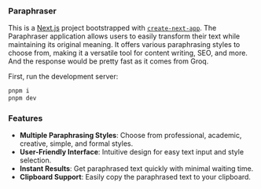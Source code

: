 ### Paraphraser

This is a [Next.js](https://nextjs.org) project bootstrapped with [`create-next-app`](https://nextjs.org/docs/app/api-reference/cli/create-next-app). The Paraphraser application allows users to easily transform their text while maintaining its original meaning. It offers various paraphrasing styles to choose from, making it a versatile tool for content writing, SEO, and more. And the response would be pretty fast as it comes from Groq.

First, run the development server:

```bash
pnpm i
pnpm dev
```

### Features

- **Multiple Paraphrasing Styles**: Choose from professional, academic, creative, simple, and formal styles.
- **User-Friendly Interface**: Intuitive design for easy text input and style selection.
- **Instant Results**: Get paraphrased text quickly with minimal waiting time.
- **Clipboard Support**: Easily copy the paraphrased text to your clipboard.
